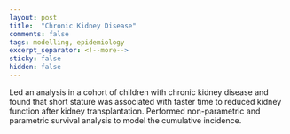 ```yaml
---
layout: post
title:  "Chronic Kidney Disease"
comments: false
tags: modelling, epidemiology
excerpt_separator: <!--more-->
sticky: false
hidden: false
---
```


<!--more-->
Led an analysis in a cohort of children with chronic kidney disease and found that short stature was associated with faster time to reduced kidney function after kidney transplantation. Performed non-parametric and parametric survival analysis to model the cumulative incidence.